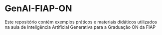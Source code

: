 # GenAI-FIAP-ON
Este repositório contém exemplos práticos e materiais didáticos utilizados na aula de Inteligência Artificial Generativa para a Graduação ON da FIAP
